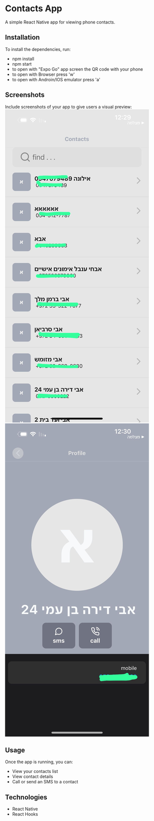 # Contacts App

A simple React Native app for viewing phone contacts.

## Installation

To install the dependencies, run: 

- npm install
- npm start
- to open with "Expo Go" app screen the QR code with your phone
- to open with Browser press 'w'
- to open with Androin/IOS emulator press 'a'

## Screenshots

Include screenshots of your app to give users a visual preview:
![Screenshot 1](/assets/screenshot1.jpeg)
![Screenshot 2](/assets/screenshot2.jpeg)

## Usage

Once the app is running, you can:

- View your contacts list
- View contact details
- Call or send an SMS to a contact

## Technologies

- React Native
- React Hooks

